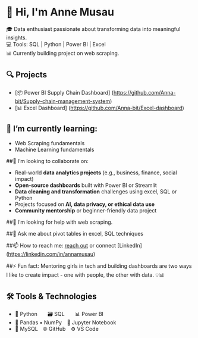 # 👋 Hi, I'm Anne Musau

🎓 Data enthusiast passionate about transforming data into meaningful insights.  
💻 Tools: SQL | Python | Power BI | Excel  
📊 Currently building project on web scraping.

## 🔍 Projects
- [📦 Power BI Supply Chain Dashboard] (https://github.com/Anna-bit/Supply-chain-management-system)
- [📊 Excel Dashboard] (https://github.com/Anna-bit/Excel-dashboard)

## 🌱 I’m currently learning:
- Web Scraping fundamentals
- Machine Learning fundamentals  

##👯 I’m looking to collaborate on:

- Real-world **data analytics projects** (e.g., business, finance, social impact)
- **Open-source dashboards** built with Power BI or Streamlit
- **Data cleaning and transformation** challenges using excel, SQL or Python
- Projects focused on **AI, data privacy, or ethical data use**
- **Community mentorship** or beginner-friendly data project

##🤔 I’m looking for help with web scraping.

##💬 Ask me about pivot tables in excel, SQL techniques

##📫 How to reach me: [reach out](amusau4@gmail.com) or connect [LinkedIn] (https://linkedin.com/in/annamusau)

##⚡ Fun fact: Mentoring girls in tech and building dashboards are two ways I like to create impact - one with people, the other with data. 💡📊

## 🛠️ Tools & Technologies
- 🐍 Python  🗃️ SQL  📊 Power BI  
- 🧮 Pandas • NumPy 📝 Jupyter Notebook  
- 💾 MySQL 🌐 GitHub ⚙️ VS Code

